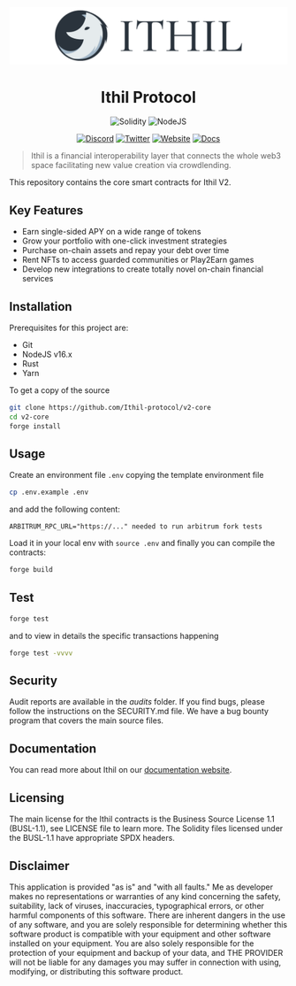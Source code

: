 ![ithil](header.png)

<h1 align="center">Ithil Protocol</h1>

<div align="center">

![Solidity](https://img.shields.io/badge/Solidity-0.8.18-e6e6e6?style=for-the-badge&logo=solidity&logoColor=black)
![NodeJS](https://img.shields.io/badge/Node.js-16.x-339933?style=for-the-badge&logo=nodedotjs&logoColor=white)

[![Discord](https://img.shields.io/badge/Discord-7289DA?style=for-the-badge&logo=discord&logoColor=white)](https://discord.gg/tEaGBcGdQC)
[![Twitter](https://img.shields.io/badge/Twitter-1DA1F2?style=for-the-badge&logo=twitter&logoColor=white)](https://twitter.com/ithil_protocol)
[![Website](https://img.shields.io/badge/Website-E34F26?style=for-the-badge&logo=Google-chrome&logoColor=white)](https://ithil.fi/)
[![Docs](https://img.shields.io/badge/Docs-7B36ED?style=for-the-badge&logo=gitbook&logoColor=white)](https://docs.ithil.fi/)

</div>

> Ithil is a financial interoperability layer that connects the whole web3 space facilitating new value creation via
> crowdlending.

This repository contains the core smart contracts for Ithil V2.

## Key Features

- Earn single-sided APY on a wide range of tokens
- Grow your portfolio with one-click investment strategies
- Purchase on-chain assets and repay your debt over time
- Rent NFTs to access guarded communities or Play2Earn games
- Develop new integrations to create totally novel on-chain financial services

## Installation

Prerequisites for this project are:

- Git
- NodeJS v16.x
- Rust
- Yarn

To get a copy of the source

```bash
git clone https://github.com/Ithil-protocol/v2-core
cd v2-core
forge install
```

## Usage

Create an environment file `.env` copying the template environment file

```bash
cp .env.example .env
```

and add the following content:

```text
ARBITRUM_RPC_URL="https://..." needed to run arbitrum fork tests
```

Load it in your local env with `source .env` and finally you can compile the contracts:

```bash
forge build
```

## Test

```bash
forge test
```

and to view in details the specific transactions happening

```bash
forge test -vvvv
```

## Security

Audit reports are available in the _audits_ folder. If you find bugs, please follow the instructions on the SECURITY.md
file. We have a bug bounty program that covers the main source files.

## Documentation

You can read more about Ithil on our [documentation website](https://docs.ithil.fi/).

## Licensing

The main license for the Ithil contracts is the Business Source License 1.1 (BUSL-1.1), see LICENSE file to learn more.
The Solidity files licensed under the BUSL-1.1 have appropriate SPDX headers.

## Disclaimer

This application is provided "as is" and "with all faults." Me as developer makes no representations or warranties of
any kind concerning the safety, suitability, lack of viruses, inaccuracies, typographical errors, or other harmful
components of this software. There are inherent dangers in the use of any software, and you are solely responsible for
determining whether this software product is compatible with your equipment and other software installed on your
equipment. You are also solely responsible for the protection of your equipment and backup of your data, and THE
PROVIDER will not be liable for any damages you may suffer in connection with using, modifying, or distributing this
software product.
